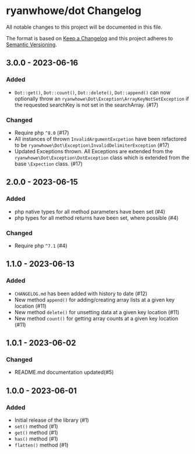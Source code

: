 # ryanwhowe/dot Changelog

All notable changes to this project will be documented in this file.

The format is based on [Keep a Changelog](http://keepachangelog.com/en/1.0.0/)
and this project adheres to [Semantic Versioning](http://semver.org/spec/v2.0.0.html).

## 3.0.0 - 2023-06-16

### Added

* `Dot::get()`, `Dot::count()`, `Dot::delete()`, `Dot::append()` can now optionally throw
  an `ryanwhowe\Dot\Exception\ArrayKeyNotSetException` if the requested searchKey is not set in the searchArray. (#17)

### Changed

* Require php `^8.0` (#17)
* All instances of thrown `InvalidArgumentExcpetion` have been refactored to
  be `ryanwhowe\Dot\Exception\InvalidDelimiterException` (#17)
* Updated Exceptions thrown. All Exceptions are extended from the `ryanwhowe\Dot\Exception\DotException` class which is
  extended from the base `\Expection` class. (#17)

## 2.0.0 - 2023-06-15

### Added

* php native types for all method parameters have been set (#4)
* php types for all method returns have been set, where possible (#4)

### Changed

* Require php `^7.1` (#4)

## 1.1.0 - 2023-06-13

### Added

* `CHANGELOG.md` has been added with history to date (#12)
* New method `append()` for adding/creating array lists at a given key location (#11)
* New method `delete()` for unsetting data at a given key location (#11)
* New method `count()` for getting array counts at a given key location (#11)

## 1.0.1 - 2023-06-02

### Changed

* README.md documentation updated(#5)

## 1.0.0 - 2023-06-01

### Added

* Initial release of the library (#1)
* `set()` method (#1)
* `get()` method (#1)
* `has()` method (#1)
* `flatten()` method (#1)
